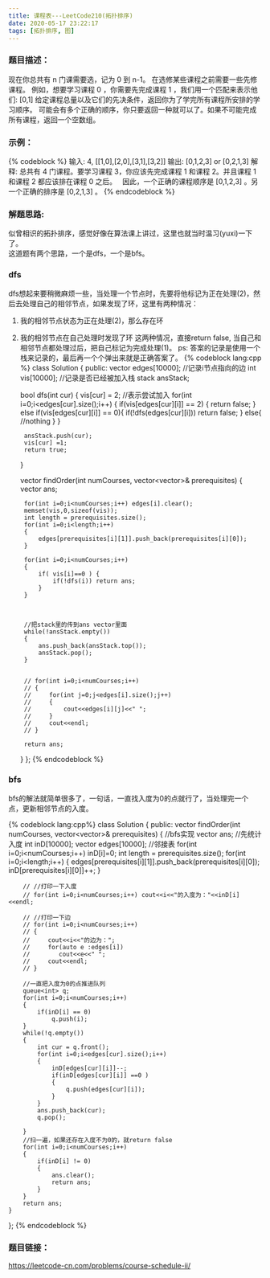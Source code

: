 ```yaml
---
title: 课程表---LeetCode210(拓扑排序)
date: 2020-05-17 23:22:17
tags: [拓扑排序, 图]
---
```

### 题目描述：  
现在你总共有 n 门课需要选，记为 0 到 n-1。
在选修某些课程之前需要一些先修课程。 例如，想要学习课程 0 ，你需要先完成课程 1 ，我们用一个匹配来表示他们: [0,1]
给定课程总量以及它们的先决条件，返回你为了学完所有课程所安排的学习顺序。
可能会有多个正确的顺序，你只要返回一种就可以了。如果不可能完成所有课程，返回一个空数组。
### 示例：   
{% codeblock %}
输入: 4, [[1,0],[2,0],[3,1],[3,2]]
输出: [0,1,2,3] or [0,2,1,3]
解释: 总共有 4 门课程。要学习课程 3，你应该先完成课程 1 和课程 2。并且课程 1 和课程 2 都应该排在课程 0 之后。
     因此，一个正确的课程顺序是 [0,1,2,3] 。另一个正确的排序是 [0,2,1,3] 。
{% endcodeblock %}
<!-- more -->
### 解题思路:  
似曾相识的拓扑排序，感觉好像在算法课上讲过，这里也就当时温习(yuxi)一下了。  
这道题有两个思路，一个是dfs，一个是bfs。
### dfs
dfs想起来要稍微麻烦一些，当处理一个节点时，先要将他标记为正在处理(2)，然后去处理自己的相邻节点，如果发现了环，这里有两种情况：  
1. 我的相邻节点状态为正在处理(2)，那么存在环
2. 我的相邻节点在自己处理时发现了环
这两种情况，直接return false, 当自己和相邻节点都处理过后，把自己标记为完成处理(1)。
ps: 答案的记录是使用一个栈来记录的，最后再一个个弹出来就是正确答案了。
{% codeblock lang:cpp %}
class Solution {
public:
    vector<int> edges[10000]; //记录i节点指向的边
    int vis[10000]; //记录是否已经被加入栈
    stack<int> ansStack;

    bool dfs(int cur)
    {
        vis[cur] = 2; //表示尝试加入
        for(int i=0;i<edges[cur].size();i++)
        {
            if(vis[edges[cur][i]] == 2) {
                return false;
            }
            else if(vis[edges[cur][i]] == 0){
                if(!dfs(edges[cur][i])) return false;
            } 
            else{
                //nothing
            }
        }
       
        ansStack.push(cur);
        vis[cur] =1;
        return true;
    }


    vector<int> findOrder(int numCourses, vector<vector<int>>& prerequisites) {
        vector<int> ans;
       
        for(int i=0;i<numCourses;i++) edges[i].clear();
        memset(vis,0,sizeof(vis));
        int length = prerequisites.size();
        for(int i=0;i<length;i++)
        {
            edges[prerequisites[i][1]].push_back(prerequisites[i][0]);
        }
       
        for(int i=0;i<numCourses;i++)
        {
            if( vis[i]==0 ) {
                if(!dfs(i)) return ans;
            }
        }

     
        
        //把stack里的传到ans vector里面
        while(!ansStack.empty())
        {
            ans.push_back(ansStack.top());
            ansStack.pop();
        }

        
        // for(int i=0;i<numCourses;i++)
        // {
        //     for(int j=0;j<edges[i].size();j++)
        //     {
        //         cout<<edges[i][j]<<" ";
        //     }
        //     cout<<endl;
        // }

        return ans;
    }
};
{% endcodeblock %}

### bfs
bfs的解法就简单很多了，一句话，一直找入度为0的点就行了，当处理完一个点，更新相邻节点的入度。

{% codeblock lang:cpp%}
class Solution {
public:
    vector<int> findOrder(int numCourses, vector<vector<int>>& prerequisites) {
        //bfs实现
        vector<int> ans;
        //先统计入度
        int inD[10000];
        vector<int> edges[10000]; //邻接表
        for(int i=0;i<numCourses;i++) inD[i]=0;
        int length = prerequisites.size();
        for(int i=0;i<length;i++)
        {
            edges[prerequisites[i][1]].push_back(prerequisites[i][0]);
            inD[prerequisites[i][0]]++;
        }

        // //打印一下入度
        // for(int i=0;i<numCourses;i++) cout<<i<<"的入度为："<<inD[i]<<endl;

        // //打印一下边
        // for(int i=0;i<numCourses;i++) 
        // {
        //     cout<<i<<"的边为：";
        //     for(auto e :edges[i])
        //        cout<<e<<" ";
        //     cout<<endl;
        // }

        //一直把入度为0的点推进队列
        queue<int> q;
        for(int i=0;i<numCourses;i++)
        {
            if(inD[i] == 0)
                q.push(i);
        }
        while(!q.empty())
        {
            int cur = q.front();
            for(int i=0;i<edges[cur].size();i++)
            {
                inD[edges[cur][i]]--;
                if(inD[edges[cur][i]] ==0 )
                {
                    q.push(edges[cur][i]);
                }
            }
            ans.push_back(cur);
            q.pop();
            
        }
        //扫一遍，如果还存在入度不为0的，就return false
        for(int i=0;i<numCourses;i++)
        {
            if(inD[i] != 0) 
            {
                ans.clear();
                return ans;
            }
        }
        return ans;
    }
};
{% endcodeblock %}

### 题目链接：  
https://leetcode-cn.com/problems/course-schedule-ii/